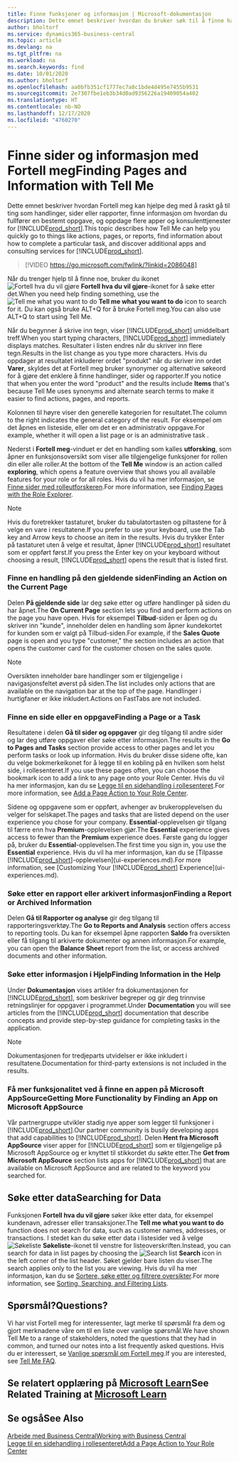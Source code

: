 ```yaml
---
title: Finne funksjoner og informasjon | Microsoft-dokumentasjon
description: Dette emnet beskriver hvordan du bruker søk til å finne handlinger, sider, rapporter, dokumentasjon og data, i tillegg til andre programmer og konsulenttjenester.
author: bholtorf
ms.service: dynamics365-business-central
ms.topic: article
ms.devlang: na
ms.tgt_pltfrm: na
ms.workload: na
ms.search.keywords: find
ms.date: 10/01/2020
ms.author: bholtorf
ms.openlocfilehash: aa0bfb351cf1777ec7a8c1bde4d495e7455b9531
ms.sourcegitcommit: 2e7307fbe1eb3b34d0ad9356226a19409054a402
ms.translationtype: HT
ms.contentlocale: nb-NO
ms.lasthandoff: 12/17/2020
ms.locfileid: "4760270"
---
```

# <a name="finding-pages-and-information-with-tell-me"></a><span data-ttu-id="63568-103">Finne sider og informasjon med Fortell meg</span><span class="sxs-lookup"><span data-stu-id="63568-103">Finding Pages and Information with Tell Me</span></span>  
<span data-ttu-id="63568-104">Dette emnet beskriver hvordan Fortell meg kan hjelpe deg med å raskt gå til ting som handlinger, sider eller rapporter, finne informasjon om hvordan du fullfører en bestemt oppgave, og oppdage flere apper og konsulenttjenester for [!INCLUDE[prod_short](includes/prod_short.md)].</span><span class="sxs-lookup"><span data-stu-id="63568-104">This topic describes how Tell Me can help you quickly go to things like actions, pages, or reports, find information about how to complete a particular task, and discover additional apps and consulting services for [!INCLUDE[prod_short](includes/prod_short.md)].</span></span>  


> [!VIDEO https://go.microsoft.com/fwlink/?linkid=2086048]

<span data-ttu-id="63568-105">Når du trenger hjelp til å finne noe, bruker du ikonet ![Fortell hva du vil gjøre](media/ui-search/search.png "Søk etter side eller rapport") **Fortell hva du vil gjøre**-ikonet for å søke etter det.</span><span class="sxs-lookup"><span data-stu-id="63568-105">When you need help finding something, use the ![Tell me what you want to do](media/ui-search/search.png "Search for Page or Report") **Tell me what you want to do** icon to search for it.</span></span> <span data-ttu-id="63568-106">Du kan også bruke ALT+Q for å bruke Fortell meg.</span><span class="sxs-lookup"><span data-stu-id="63568-106">You can also use ALT+Q to start using Tell Me.</span></span>

<span data-ttu-id="63568-107">Når du begynner å skrive inn tegn, viser [!INCLUDE[prod_short](includes/prod_short.md)] umiddelbart treff.</span><span class="sxs-lookup"><span data-stu-id="63568-107">When you start typing characters, [!INCLUDE[prod_short](includes/prod_short.md)] immediately displays matches.</span></span> <span data-ttu-id="63568-108">Resultater i listen endres når du skriver inn flere tegn.</span><span class="sxs-lookup"><span data-stu-id="63568-108">Results in the list change as you type more characters.</span></span> <span data-ttu-id="63568-109">Hvis du oppdager at resultatet inkluderer ordet "produkt" når du skriver inn ordet **Varer**, skyldes det at Fortell meg bruker synonymer og alternative søkeord for å gjøre det enklere å finne handlinger, sider og rapporter.</span><span class="sxs-lookup"><span data-stu-id="63568-109">If you notice that when you enter the word "product" and the results include **Items** that's because Tell Me uses synonyms and alternate search terms to make it easier to find actions, pages, and reports.</span></span>

<span data-ttu-id="63568-110">Kolonnen til høyre viser den generelle kategorien for resultatet.</span><span class="sxs-lookup"><span data-stu-id="63568-110">The column to the right indicates the general category of the result.</span></span> <span data-ttu-id="63568-111">For eksempel om det åpnes en listeside, eller om det er en administrativ oppgave.</span><span class="sxs-lookup"><span data-stu-id="63568-111">For example, whether it will open a list page or is an administrative task .</span></span>  

<span data-ttu-id="63568-112">Nederst i **Fortell meg**-vinduet er det en handling som kalles **utforsking**, som åpner en funksjonsoversikt som viser alle tilgjengelige funksjoner for rollen din eller alle roller.</span><span class="sxs-lookup"><span data-stu-id="63568-112">At the bottom of the **Tell Me** window is an action called **exploring**, which opens a feature overview that shows you all available features for your role or for all roles.</span></span> <span data-ttu-id="63568-113">Hvis du vil ha mer informasjon, se [Finne sider med rolleutforskeren](ui-role-explorer.md).</span><span class="sxs-lookup"><span data-stu-id="63568-113">For more information, see [Finding Pages with the Role Explorer](ui-role-explorer.md).</span></span>

> [!NOTE]  
>   <span data-ttu-id="63568-114">Hvis du foretrekker tastaturet, bruker du tabulatortasten og piltastene for å velge en vare i resultatene.</span><span class="sxs-lookup"><span data-stu-id="63568-114">If you prefer to use your keyboard, use the Tab key and Arrow keys to choose an item in the results.</span></span> <span data-ttu-id="63568-115">Hvis du trykker Enter på tastaturet uten å velge et resultat, åpner [!INCLUDE[prod_short](includes/prod_short.md)] resultatet som er oppført først.</span><span class="sxs-lookup"><span data-stu-id="63568-115">If you press the Enter key on your keyboard without choosing a result, [!INCLUDE[prod_short](includes/prod_short.md)] opens the result that is listed first.</span></span>

### <a name="finding-an-action-on-the-current-page"></a><span data-ttu-id="63568-116">Finne en handling på den gjeldende siden</span><span class="sxs-lookup"><span data-stu-id="63568-116">Finding an Action on the Current Page</span></span>
<span data-ttu-id="63568-117">Delen **På gjeldende side** lar deg søke etter og utføre handlinger på siden du har åpnet.</span><span class="sxs-lookup"><span data-stu-id="63568-117">The **On Current Page** section lets you find and perform actions on the page you have open.</span></span> <span data-ttu-id="63568-118">Hvis for eksempel **Tilbud**-siden er åpen og du skriver inn "kunde", inneholder delen en handling som åpner kundekortet for kunden som er valgt på Tilbud-siden.</span><span class="sxs-lookup"><span data-stu-id="63568-118">For example, if the **Sales Quote** page is open and you type "customer," the section includes an action that opens the customer card for the customer chosen on the sales quote.</span></span>

> [!NOTE]  
>   <span data-ttu-id="63568-119">Oversikten inneholder bare handlinger som er tilgjengelige i navigasjonsfeltet øverst på siden.</span><span class="sxs-lookup"><span data-stu-id="63568-119">The list includes only actions that are available on the navigation bar at the top of the page.</span></span> <span data-ttu-id="63568-120">Handlinger i hurtigfaner er ikke inkludert.</span><span class="sxs-lookup"><span data-stu-id="63568-120">Actions on FastTabs are not included.</span></span>  

### <a name="finding-a-page-or-a-task"></a><span data-ttu-id="63568-121">Finne en side eller en oppgave</span><span class="sxs-lookup"><span data-stu-id="63568-121">Finding a Page or a Task</span></span>
<span data-ttu-id="63568-122">Resultatene i delen **Gå til sider og oppgaver** gir deg tilgang til andre sider og lar deg utføre oppgaver eller søke etter informasjon.</span><span class="sxs-lookup"><span data-stu-id="63568-122">The results in the **Go to Pages and Tasks** section provide access to other pages and let you perform tasks or look up information.</span></span> <span data-ttu-id="63568-123">Hvis du bruker disse sidene ofte, kan du velge bokmerkeikonet for å legge til en kobling på en hvilken som helst side, i rollesenteret.</span><span class="sxs-lookup"><span data-stu-id="63568-123">If you use these pages often, you can choose the bookmark icon to add a link to any page onto your Role Center.</span></span> <span data-ttu-id="63568-124">Hvis du vil ha mer informasjon, kan du se [Legge til en sidehandling i rollesenteret](ui-bookmarks.md).</span><span class="sxs-lookup"><span data-stu-id="63568-124">For more information, see [Add a Page Action to Your Role Center](ui-bookmarks.md).</span></span>

<span data-ttu-id="63568-125">Sidene og oppgavene som er oppført, avhenger av brukeropplevelsen du velger for selskapet.</span><span class="sxs-lookup"><span data-stu-id="63568-125">The pages and tasks that are listed depend on the user experience you chose for your company.</span></span> <span data-ttu-id="63568-126">**Essential**-opplevelsen gir tilgang til færre enn hva **Premium**-opplevelsen gjør.</span><span class="sxs-lookup"><span data-stu-id="63568-126">The **Essential** experience gives access to fewer than the **Premium** experience does.</span></span> <span data-ttu-id="63568-127">Første gang du logger på, bruker du **Essential**-opplevelsen.</span><span class="sxs-lookup"><span data-stu-id="63568-127">The first time you sign in, you use the **Essential** experience.</span></span> <span data-ttu-id="63568-128">Hvis du vil ha mer informasjon, kan du se [Tilpasse [!INCLUDE[prod_short](includes/prod_short.md)]-opplevelsen](ui-experiences.md).</span><span class="sxs-lookup"><span data-stu-id="63568-128">For more information, see [Customizing Your [!INCLUDE[prod_short](includes/prod_short.md)] Experience](ui-experiences.md).</span></span>

### <a name="finding-a-report-or-archived-information"></a><span data-ttu-id="63568-129">Søke etter en rapport eller arkivert informasjon</span><span class="sxs-lookup"><span data-stu-id="63568-129">Finding a Report or Archived Information</span></span>
<span data-ttu-id="63568-130">Delen **Gå til Rapporter og analyse** gir deg tilgang til rapporteringsverktøy.</span><span class="sxs-lookup"><span data-stu-id="63568-130">The **Go to Reports and Analysis** section offers access to reporting tools.</span></span> <span data-ttu-id="63568-131">Du kan for eksempel åpne rapporten **Saldo** fra oversikten eller få tilgang til arkiverte dokumenter og annen informasjon.</span><span class="sxs-lookup"><span data-stu-id="63568-131">For example, you can open the **Balance Sheet** report from the list, or access archived documents and other information.</span></span>  

### <a name="finding-information-in-the-help"></a><span data-ttu-id="63568-132">Søke etter informasjon i Hjelp</span><span class="sxs-lookup"><span data-stu-id="63568-132">Finding Information in the Help</span></span>
<span data-ttu-id="63568-133">Under **Dokumentasjon** vises artikler fra dokumentasjonen for [!INCLUDE[prod_short](includes/prod_short.md)], som beskriver begreper og gir deg trinnvise retningslinjer for oppgaver i programmet.</span><span class="sxs-lookup"><span data-stu-id="63568-133">Under **Documentation** you will see articles from the [!INCLUDE[prod_short](includes/prod_short.md)] documentation that describe concepts and provide step-by-step guidance for completing tasks in the application.</span></span>    

> [!NOTE]  
> <span data-ttu-id="63568-134">Dokumentasjonen for tredjeparts utvidelser er ikke inkludert i resultatene.</span><span class="sxs-lookup"><span data-stu-id="63568-134">Documentation for third-party extensions is not included in the results.</span></span>

### <a name="getting-more-functionality-by-finding-an-app-on-microsoft-appsource"></a><span data-ttu-id="63568-135">Få mer funksjonalitet ved å finne en appen på Microsoft AppSource</span><span class="sxs-lookup"><span data-stu-id="63568-135">Getting More Functionality by Finding an App on Microsoft AppSource</span></span>
<span data-ttu-id="63568-136">Vår partnergruppe utvikler stadig nye apper som legger til funksjoner i [!INCLUDE[prod_short](includes/prod_short.md)].</span><span class="sxs-lookup"><span data-stu-id="63568-136">Our partner community is busily developing apps that add capabilities to [!INCLUDE[prod_short](includes/prod_short.md)].</span></span> <span data-ttu-id="63568-137">Delen **Hent fra Microsoft AppSource** viser apper for [!INCLUDE[prod_short](includes/prod_short.md)] som er tilgjengelige på Microsoft AppSource og er knyttet til stikkordet du søkte etter.</span><span class="sxs-lookup"><span data-stu-id="63568-137">The **Get from Microsoft AppSource** section lists apps for [!INCLUDE[prod_short](includes/prod_short.md)] that are available on Microsoft AppSource and are related to the keyword you searched for.</span></span>

## <a name="searching-for-data"></a><span data-ttu-id="63568-138">Søke etter data</span><span class="sxs-lookup"><span data-stu-id="63568-138">Searching for Data</span></span>
<span data-ttu-id="63568-139">Funksjonen **Fortell hva du vil gjøre** søker ikke etter data, for eksempel kundenavn, adresser eller transaksjoner.</span><span class="sxs-lookup"><span data-stu-id="63568-139">The **Tell me what you want to do** function does not search for data, such as customer names, addresses, or transactions.</span></span> <span data-ttu-id="63568-140">I stedet kan du søke etter data i listesider ved å velge ![Søkeliste](media/ui-search/search-list.png "Søkeliste-ikon") **Søkeliste**-ikonet til venstre for listeoverskriften.</span><span class="sxs-lookup"><span data-stu-id="63568-140">Instead, you can search for data in list pages by choosing the ![Search list](media/ui-search/search-list.png "Search list icon") **Search** icon in the left corner of the list header.</span></span> <span data-ttu-id="63568-141">Søket gjelder bare listen du viser.</span><span class="sxs-lookup"><span data-stu-id="63568-141">The search applies only to the list you are viewing.</span></span> <span data-ttu-id="63568-142">Hvis du vil ha mer informasjon, kan du se [Sortere, søke etter og filtrere oversikter](ui-enter-criteria-filters.md).</span><span class="sxs-lookup"><span data-stu-id="63568-142">For more information, see [Sorting, Searching, and Filtering Lists](ui-enter-criteria-filters.md).</span></span>

## <a name="questions"></a><span data-ttu-id="63568-143">Spørsmål?</span><span class="sxs-lookup"><span data-stu-id="63568-143">Questions?</span></span>
<span data-ttu-id="63568-144">Vi har vist Fortell meg for interessenter, lagt merke til spørsmål fra dem og gjort merknadene våre om til en liste over vanlige spørsmål.</span><span class="sxs-lookup"><span data-stu-id="63568-144">We have shown Tell Me to a range of stakeholders, noted the questions that they had in common, and turned our notes into a list frequently asked questions.</span></span> <span data-ttu-id="63568-145">Hvis du er interessert, se [Vanlige spørsmål om Fortell meg](ui-search-faq.md).</span><span class="sxs-lookup"><span data-stu-id="63568-145">If you are interested, see [Tell Me FAQ](ui-search-faq.md).</span></span>

## <a name="see-related-training-at-microsoft-learn"></a><span data-ttu-id="63568-146">Se relatert opplæring på [Microsoft Learn](/learn/modules/user-interface-dynamics-365-business-central/index)</span><span class="sxs-lookup"><span data-stu-id="63568-146">See Related Training at [Microsoft Learn](/learn/modules/user-interface-dynamics-365-business-central/index)</span></span>

## <a name="see-also"></a><span data-ttu-id="63568-147">Se også</span><span class="sxs-lookup"><span data-stu-id="63568-147">See Also</span></span>
[<span data-ttu-id="63568-148">Arbeide med Business Central</span><span class="sxs-lookup"><span data-stu-id="63568-148">Working with Business Central</span></span>](ui-work-product.md)  
[<span data-ttu-id="63568-149">Legge til en sidehandling i rollesenteret</span><span class="sxs-lookup"><span data-stu-id="63568-149">Add a Page Action to Your Role Center</span></span>](ui-bookmarks.md)
